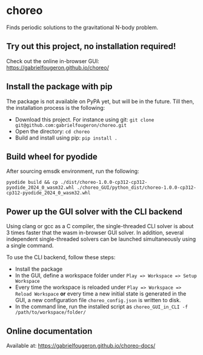 # choreo
Finds periodic solutions to the gravitational N-body problem. 

## Try out this project, no installation required!

Check out the online in-browser GUI: https://gabrielfougeron.github.io/choreo/

## Install the package with pip

The package is not available on PyPA yet, but will be in the future.
Till then, the installation process is the following:

 - Download this project. For instance using git: `git clone git@github.com:gabrielfougeron/choreo.git`
 - Open the directory: `cd choreo`
 - Build and install using pip: `pip install .`

## Build wheel for pyodide

After sourcing emsdk environment, run the following:

```
pyodide build && cp ./dist/choreo-1.0.0-cp312-cp312-pyodide_2024_0_wasm32.whl ./choreo_GUI/python_dist/choreo-1.0.0-cp312-cp312-pyodide_2024_0_wasm32.whl
```

## Power up the GUI solver with the CLI backend
Using clang or gcc as a C compiler, the single-threaded CLI solver is about 3 times faster that the wasm in-browser GUI solver. In addition, several independent single-threaded solvers can be launched simultaneously using a single command.

To use the CLI backend, follow these steps:

- Install the package
- In the GUI, define a workspace folder under `Play => Workspace => Setup Workspace`
- Every time the workspace is reloaded under `Play => Workspace => Reload Workspace` **or** every time a new initial state is generated in the GUI, a new configuration file `choreo_config.json` is written to disk.
- In the command line, run the installed script as `choreo_GUI_in_CLI -f /path/to/workspace/folder/` 

## Online documentation

Available at: https://gabrielfougeron.github.io/choreo-docs/
